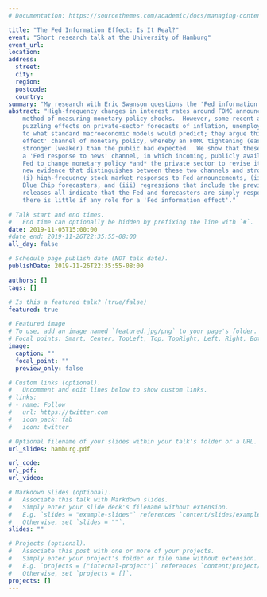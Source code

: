 ```yaml
---
# Documentation: https://sourcethemes.com/academic/docs/managing-content/

title: "The Fed Information Effect: Is It Real?"
event: "Short research talk at the University of Hamburg"
event_url:
location:
address:
  street:
  city:
  region:
  postcode:
  country:
summary: "My research with Eric Swanson questions the 'Fed information effect' story and proposes an alternative explanation of puzzling recent findings: both the Fed and professional forecasters respond to public macro news."
abstract: "High-frequency changes in interest rates around FOMC announcements are a standard
    method of measuring monetary policy shocks.  However, some recent authors have found that these shocks have
    puzzling effects on private-sector forecasts of inflation, unemployment, or real GDP that is opposite in sign
    to what standard macroeconomic models would predict; they argue this is evidence of a 'Fed information
    effect' channel of monetary policy, whereby an FOMC tightening (easing) communicates that the economy is
    stronger (weaker) than the public had expected.  We show that these empirical results are also consistent with
    a 'Fed response to news' channel, in which incoming, publicly available economic news causes *both* the
    Fed to change monetary policy *and* the private sector to revise its forecasts.  We provide substantial
    new evidence that distinguishes between these two channels and strongly favors the latter; for example,
    (i) high-frequency stock market responses to Fed announcements, (ii) a new survey that we conduct of individual
    Blue Chip forecasters, and (iii) regressions that include the previously omitted public macroeconomic data
    releases all indicate that the Fed and forecasters are simply responding to the same public news, and that
    there is little if any role for a 'Fed information effect'."

# Talk start and end times.
#   End time can optionally be hidden by prefixing the line with `#`.
date: 2019-11-05T15:00:00
#date_end: 2019-11-26T22:35:55-08:00
all_day: false

# Schedule page publish date (NOT talk date).
publishDate: 2019-11-26T22:35:55-08:00

authors: []
tags: []

# Is this a featured talk? (true/false)
featured: true

# Featured image
# To use, add an image named `featured.jpg/png` to your page's folder. 
# Focal points: Smart, Center, TopLeft, Top, TopRight, Left, Right, BottomLeft, Bottom, BottomRight.
image:
  caption: ""
  focal_point: ""
  preview_only: false

# Custom links (optional).
#   Uncomment and edit lines below to show custom links.
# links:
# - name: Follow
#   url: https://twitter.com
#   icon_pack: fab
#   icon: twitter

# Optional filename of your slides within your talk's folder or a URL.
url_slides: hamburg.pdf

url_code:
url_pdf:
url_video:

# Markdown Slides (optional).
#   Associate this talk with Markdown slides.
#   Simply enter your slide deck's filename without extension.
#   E.g. `slides = "example-slides"` references `content/slides/example-slides.md`.
#   Otherwise, set `slides = ""`.
slides: ""

# Projects (optional).
#   Associate this post with one or more of your projects.
#   Simply enter your project's folder or file name without extension.
#   E.g. `projects = ["internal-project"]` references `content/project/deep-learning/index.md`.
#   Otherwise, set `projects = []`.
projects: []
---
```

